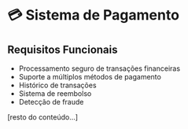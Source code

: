 # 💳 Sistema de Pagamento

## Requisitos Funcionais

- Processamento seguro de transações financeiras
- Suporte a múltiplos métodos de pagamento
- Histórico de transações
- Sistema de reembolso
- Detecção de fraude

[resto do conteúdo...]